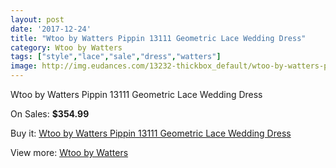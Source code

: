 ```yaml
---
layout: post
date: '2017-12-24'
title: "Wtoo by Watters Pippin 13111 Geometric Lace Wedding Dress"
category: Wtoo by Watters
tags: ["style","lace","sale","dress","watters"]
image: http://img.eudances.com/13232-thickbox_default/wtoo-by-watters-pippin-13111-geometric-lace-wedding-dress.jpg
---
```

Wtoo by Watters Pippin 13111 Geometric Lace Wedding Dress

On Sales: **$354.99**
<a href="https://www.eudances.com/en/wtoo-by-watters/4004-wtoo-by-watters-pippin-13111-geometric-lace-wedding-dress.html"><amp-img layout="responsive" width="600" height="600" src="//img.eudances.com/13232-thickbox_default/wtoo-by-watters-pippin-13111-geometric-lace-wedding-dress.jpg" alt="Wtoo by Watters Pippin 13111 Geometric Lace Wedding Dress 0" /></a>
<a href="https://www.eudances.com/en/wtoo-by-watters/4004-wtoo-by-watters-pippin-13111-geometric-lace-wedding-dress.html"><amp-img layout="responsive" width="600" height="600" src="//img.eudances.com/13236-thickbox_default/wtoo-by-watters-pippin-13111-geometric-lace-wedding-dress.jpg" alt="Wtoo by Watters Pippin 13111 Geometric Lace Wedding Dress 1" /></a>
<a href="https://www.eudances.com/en/wtoo-by-watters/4004-wtoo-by-watters-pippin-13111-geometric-lace-wedding-dress.html"><amp-img layout="responsive" width="600" height="600" src="//img.eudances.com/13235-thickbox_default/wtoo-by-watters-pippin-13111-geometric-lace-wedding-dress.jpg" alt="Wtoo by Watters Pippin 13111 Geometric Lace Wedding Dress 2" /></a>
<a href="https://www.eudances.com/en/wtoo-by-watters/4004-wtoo-by-watters-pippin-13111-geometric-lace-wedding-dress.html"><amp-img layout="responsive" width="600" height="600" src="//img.eudances.com/13234-thickbox_default/wtoo-by-watters-pippin-13111-geometric-lace-wedding-dress.jpg" alt="Wtoo by Watters Pippin 13111 Geometric Lace Wedding Dress 3" /></a>
<a href="https://www.eudances.com/en/wtoo-by-watters/4004-wtoo-by-watters-pippin-13111-geometric-lace-wedding-dress.html"><amp-img layout="responsive" width="600" height="600" src="//img.eudances.com/13233-thickbox_default/wtoo-by-watters-pippin-13111-geometric-lace-wedding-dress.jpg" alt="Wtoo by Watters Pippin 13111 Geometric Lace Wedding Dress 4" /></a>

Buy it: [Wtoo by Watters Pippin 13111 Geometric Lace Wedding Dress](https://www.eudances.com/en/wtoo-by-watters/4004-wtoo-by-watters-pippin-13111-geometric-lace-wedding-dress.html "Wtoo by Watters Pippin 13111 Geometric Lace Wedding Dress")

View more: [Wtoo by Watters](https://www.eudances.com/en/49-wtoo-by-watters "Wtoo by Watters")